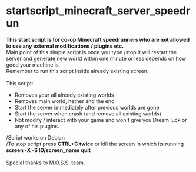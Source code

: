 # startscript_minecraft_server_speedrun

**This start script is for co-op Minecraft speedrunners who are not allowed to use any external modifications / plugins etc.**       <br/>
Main point of this simple script is once you type /stop it will restart the server and generate new world within one minute or less depends on how good your machine is.<br/>
Remember to run this script inside already existing screen.<br/>
 <br/>
This script:
- Removes your all already existing worlds
- Removes main world, nether and the end
- Start the server immediately after previous worlds are gone
- Start the server when crash (and remove all existing worlds)
- Not modify / interact with your game and won't give you Dream luck or any of his plugins.

/Script works on Debian <br/>
/To stop script press **CTRL+C twice** or kill the screen in which its running **screen -X -S ID/screen_name quit**<br/>
<br/>
Special thanks to M.O.S.S. team.

